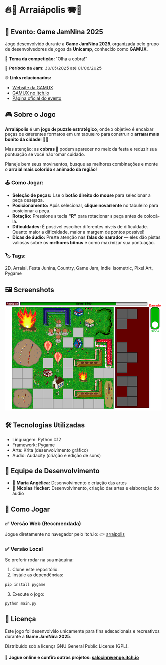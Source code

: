 # 🔥🌽 Arraiápolis 🪗🐍

## 🎯 Evento: Game JamNina 2025

Jogo desenvolvido durante a **Game JamNina 2025**, organizada pelo grupo de desenvolvedores de jogos da **Unicamp**, conhecido como **GAMUX**. 

🎯 **Tema da competição:** "Olha a cobra!"

📅 **Período da Jam:** 30/05/2025 até 01/06/2025

🌐 **Links relacionados:**

* [Website da GAMUX](https://gamuxunicamp.github.io/website/)
* [GAMUX no Itch.io](https://gamux.itch.io/)
* [Página oficial do evento](https://itch.io/jam/game-jamnina-2025)


## 🎮 Sobre o Jogo

**Arraiápolis** é um **jogo de puzzle estratégico**, onde o objetivo é encaixar peças de diferentes formatos em um tabuleiro para construir o **arraial mais bonito da cidade**! 🌽🎶

Mas atenção: as **cobras** 🐍 podem aparecer no meio da festa e reduzir sua pontuação se você não tomar cuidado.

Planeje bem seus movimentos, busque as melhores combinações e monte o **arraial mais colorido e animado da região**!

### 🕹️ Como Jogar:

* **Seleção de peças:** Use o **botão direito do mouse** para selecionar a peça desejada.
* **Posicionamento:** Após selecionar, **clique novamente** no tabuleiro para posicionar a peça.
* **Rotação:** Pressione a tecla **"R"** para rotacionar a peça antes de colocá-la.
* **Dificuldades:** É possível escolher diferentes níveis de dificuldade. Quanto maior a dificuldade, maior a margem de pontos possível!
* **Dicas de áudio:** Preste atenção nas **falas do narrador** — eles dão pistas valiosas sobre os **melhores bônus** e como maximizar sua pontuação.

### 🏷️ Tags:

2D, Arraial, Festa Junina, Country, Game Jam, Indie, Isometric, Pixel Art, Pygame



## 🖼️ Screenshots

![Screenshot do jogo Arraiápolis](images/arraiapolis.png)

## 🛠️ Tecnologias Utilizadas

* Linguagem: Python 3.12
* Framework: Pygame
* Arte: Krita (desenvolvimento gráfico)
* Áudio: Audacity (criação e edição de sons)


## 👥 Equipe de Desenvolvimento

* 🎨 **Maria Angélica:** Desenvolvimento e criação das artes
* 🎵 **Nícolas Hecker:** Desenvolvimento, criação das artes e elaboração do áudio

## 🚀 Como Jogar

### ✅ Versão Web (Recomendada)

Jogue diretamente no navegador pelo Itch.io:
👉 [arraipolis](https://salocinrevenge.itch.io/arraipolis)

### ✅ Versão Local

Se preferir rodar na sua máquina:

1. Clone este repositório.
2. Instale as dependências:

```bash
pip install pygame
```

3. Execute o jogo:

```bash
python main.py
```

## 📄 Licença

Este jogo foi desenvolvido unicamente para fins educacionais e recreativos durante a **Game JamNina 2025**. 

Distribuído sob a licença GNU General Public License (GPL).

#### 🔗 Jogue online e confira outros projetos: [salocinrevenge.itch.io](https://salocinrevenge.itch.io/) 
